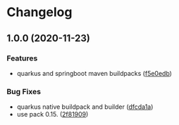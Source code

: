 # Changelog

## 1.0.0 (2020-11-23)


### Features

* quarkus and springboot maven buildpacks ([f5e0edb](https://www.github.com/kameshsampath/buildpacks/commit/f5e0edbec372e8d14e7c98711182fdafc9454d8b))


### Bug Fixes

* quarkus native buildpack and builder ([dfcda1a](https://www.github.com/kameshsampath/buildpacks/commit/dfcda1a24ca0b1fa514909b5221e1878fcb89f04))
* use pack 0.15. ([2f81909](https://www.github.com/kameshsampath/buildpacks/commit/2f8190991bae66e99e642fc68a91673ca2b7be31))
